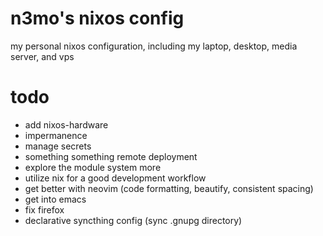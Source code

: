 # n3mo's nixos config
my personal nixos configuration, including my laptop, desktop, media server, and vps

# todo 
- add nixos-hardware
- impermanence
- manage secrets
- something something remote deployment
- explore the module system more
- utilize nix for a good development workflow
- get better with neovim (code formatting, beautify, consistent spacing)
- get into emacs
- fix firefox
- declarative syncthing config (sync .gnupg directory)
